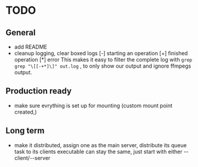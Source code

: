 # TODO

## General

- add README
- cleanup logging, clear boxed logs
    [-] starting an operation
    [+] finished operation
    [*] error
    This makes it easy to filter the complete log with `grep grep "\[[-+*]\]" out.log` , to only show our output and ignore ffmpegs output.

## Production ready

- make sure evrything is set up for mounting (custom mount point created,)


## Long term

- make it distributed, assign one as the main server, distribute its queue task to its clients
    executable can stay the same, just start with either --client/--server

